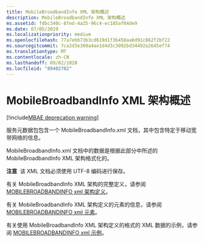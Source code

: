 ```yaml
---
title: MobileBroadbandInfo XML 架构概述
description: MobileBroadbandInfo XML 架构概述
ms.assetid: fdbc340c-8fed-4a25-96c4-ec185af04de9
ms.date: 07/05/2019
ms.localizationpriority: medium
ms.openlocfilehash: 77a7ebb73b3cd619d1f3b458aa6d91c862f2bf22
ms.sourcegitcommit: 7ca2d3e360a4ae1d4d3c3092bd34492a2645ef74
ms.translationtype: MT
ms.contentlocale: zh-CN
ms.lasthandoff: 09/02/2020
ms.locfileid: "89402782"
---
```

# <a name="mobilebroadbandinfo-xml-schema-overview"></a>MobileBroadbandInfo XML 架构概述

[!include[MBAE deprecation warning](../includes/mbae-deprecation-warning.md)]

服务元数据包包含一个 MobileBroadbandInfo.xml 文档，其中包含特定于移动宽带网络的信息。

MobileBroadbandInfo.xml 文档中的数据是根据此部分中所述的 MobileBroadbandInfo XML 架构格式化的。

**注意**  该 XML 文档必须使用 UTF-8 编码进行保存。

 

有关 MobileBroadbandInfo XML 架构的完整定义，请参阅 [MOBILEBROADBANDINFO xml 架构定义](mobilebroadbandinfo-xml-schema-definition.md)。

有关 MobileBroadbandInfo XML 架构定义的元素的信息，请参阅 [MOBILEBROADBANDINFO xml 元素](mobilebroadbandinfo-xml-elements.md)。

有关使用 MobileBroadbandInfo XML 架构定义的格式的 XML 数据的示例，请参阅 [MOBILEBROADBANDINFO xml 示例](mobilebroadbandinfo-xml-example.md)。

 

 





